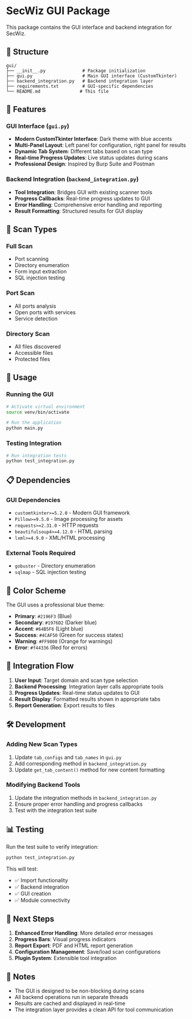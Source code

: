 # SecWiz GUI Package

This package contains the GUI interface and backend integration for SecWiz.

## 📁 Structure

```
gui/
├── __init__.py              # Package initialization
├── gui.py                   # Main GUI interface (CustomTkinter)
├── backend_integration.py   # Backend integration layer
├── requirements.txt         # GUI-specific dependencies
└── README.md               # This file
```

## 🚀 Features

### GUI Interface (`gui.py`)
- **Modern CustomTkinter Interface**: Dark theme with blue accents
- **Multi-Panel Layout**: Left panel for configuration, right panel for results
- **Dynamic Tab System**: Different tabs based on scan type
- **Real-time Progress Updates**: Live status updates during scans
- **Professional Design**: Inspired by Burp Suite and Postman

### Backend Integration (`backend_integration.py`)
- **Tool Integration**: Bridges GUI with existing scanner tools
- **Progress Callbacks**: Real-time progress updates to GUI
- **Error Handling**: Comprehensive error handling and reporting
- **Result Formatting**: Structured results for GUI display

## 🎯 Scan Types

### Full Scan
- Port scanning
- Directory enumeration
- Form input extraction
- SQL injection testing

### Port Scan
- All ports analysis
- Open ports with services
- Service detection

### Directory Scan
- All files discovered
- Accessible files
- Protected files

## 🔧 Usage

### Running the GUI
```bash
# Activate virtual environment
source venv/bin/activate

# Run the application
python main.py
```

### Testing Integration
```bash
# Run integration tests
python test_integration.py
```

## 📋 Dependencies

### GUI Dependencies
- `customtkinter>=5.2.0` - Modern GUI framework
- `Pillow>=9.5.0` - Image processing for assets
- `requests>=2.31.0` - HTTP requests
- `beautifulsoup4>=4.12.0` - HTML parsing
- `lxml>=4.9.0` - XML/HTML processing

### External Tools Required
- `gobuster` - Directory enumeration
- `sqlmap` - SQL injection testing

## 🎨 Color Scheme

The GUI uses a professional blue theme:
- **Primary**: `#2196F3` (Blue)
- **Secondary**: `#1976D2` (Darker blue)
- **Accent**: `#64B5F6` (Light blue)
- **Success**: `#4CAF50` (Green for success states)
- **Warning**: `#FF9800` (Orange for warnings)
- **Error**: `#f44336` (Red for errors)

## 🔄 Integration Flow

1. **User Input**: Target domain and scan type selection
2. **Backend Processing**: Integration layer calls appropriate tools
3. **Progress Updates**: Real-time status updates to GUI
4. **Result Display**: Formatted results shown in appropriate tabs
5. **Report Generation**: Export results to files

## 🛠️ Development

### Adding New Scan Types
1. Update `tab_configs` and `tab_names` in `gui.py`
2. Add corresponding method in `backend_integration.py`
3. Update `get_tab_content()` method for new content formatting

### Modifying Backend Tools
1. Update the integration methods in `backend_integration.py`
2. Ensure proper error handling and progress callbacks
3. Test with the integration test suite

## 📊 Testing

Run the test suite to verify integration:
```bash
python test_integration.py
```

This will test:
- ✅ Import functionality
- ✅ Backend integration
- ✅ GUI creation
- ✅ Module connectivity

## 🎯 Next Steps

1. **Enhanced Error Handling**: More detailed error messages
2. **Progress Bars**: Visual progress indicators
3. **Report Export**: PDF and HTML report generation
4. **Configuration Management**: Save/load scan configurations
5. **Plugin System**: Extensible tool integration

## 📝 Notes

- The GUI is designed to be non-blocking during scans
- All backend operations run in separate threads
- Results are cached and displayed in real-time
- The integration layer provides a clean API for tool communication 